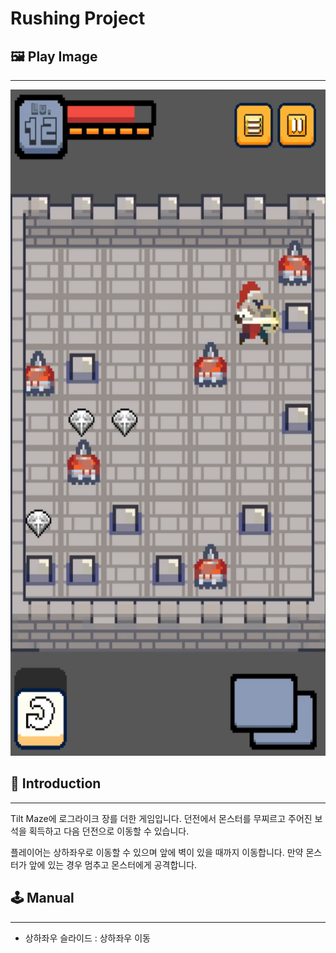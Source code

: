 # Rushing Project

## 🖼️ Play Image

---

<img src="imgs/1.png" width="600" height="1066"/>

## 📄 Introduction

---

Tilt Maze에 로그라이크 장를 더한 게임입니다. 던전에서 몬스터를 무찌르고 주어진 보석을 획득하고 다음 던전으로 이동할 수 있습니다.

플레이어는 상하좌우로 이동할 수 있으며 앞에 벽이 있을 때까지 이동합니다. 만약 몬스터가 앞에 있는 경우 멈추고 몬스터에게 공격합니다.

## 🕹️ Manual

---

- 상하좌우 슬라이드 : 상하좌우 이동